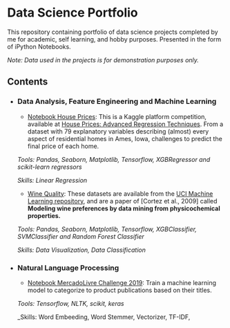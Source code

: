 # Data Science Portfolio

This repository containing portfolio of data science projects completed by me for academic, self learning, and hobby purposes. Presented in the form of iPython Notebooks.

_Note: Data used in the projects is for demonstration purposes only._

## Contents

- ### Data Analysis, Feature Engineering and Machine Learning
	
	- [Notebook House Prices](https://github.com/rrpronaldo/Portfolio-Data_Science/blob/master/Portfolio_-_House_Prices_Vs1.ipynb): This is a Kaggle platform competition, available at [House Prices: Advanced Regression Techniques](https://www.kaggle.com/c/house-prices-advanced-regression-techniques). From a dataset with 79 explanatory variables describing (almost) every aspect of residential homes in Ames, Iowa, challenges to predict the final price of each home.

	_Tools: Pandas, Seaborn, Matplotlib, Tensorflow, XGBRegressor and scikit-learn regressors_
	
	_Skills: Linear Regression_

	
	- [Wine Quality](https://github.com/rrpronaldo/Portfolio-Data_Science/blob/master/Wine.ipynb): These datasets are available from the [UCI Machine Learning repository](https://archive.ics.uci.edu/ml/datasets/wine+quality), and are a paper of [Cortez et al., 2009] called **Modeling wine preferences by data mining from physicochemical properties.** 

	_Tools: Pandas, Seaborn, Matplotlib, Tensorflow, XGBClassifier, SVMClassifier and Random Forest Classifier_
	
	_Skills: Data Visualization, Data Classification_


- ### Natural Language Processing

	- [Notebook MercadoLivre Challenge 2019](https://github.com/rrpronaldo/Portfolio-Data_Science/blob/master/Portfolio_-_Mercado_Livre_Vs_2.ipynb): Train a machine learning model to categorize to product publications based on their titles.


	_Tools: Tensorflow, NLTK, scikit, keras_
	
	_Skills: Word Embeeding, Word Stemmer, Vectorizer, TF-IDF, 
